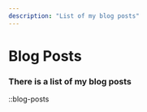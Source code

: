 ```yaml
---
description: "List of my blog posts"
---
```


# Blog Posts

### There is a list of my blog posts

::blog-posts
